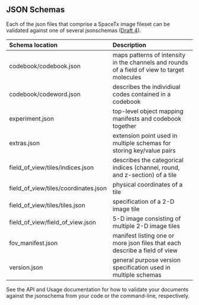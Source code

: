 ## JSON Schemas

Each of the json files that comprise a SpaceTx image fileset can be validated
against one of several jsonschemas ([Draft 4](http://json-schema.org/specification-links.html#draft-4)).

| Schema location                        | Description                                                                            |
|:---------------------------------------|:---------------------------------------------------------------------------------------|
| codebook/codebook.json                 | maps patterns of intensity in the channels and rounds of a field of view to target molecules |
| codebook/codeword.json                 | describes the individiual codes contained in a codebook                                | 
| experiment.json                        | top-level object mapping manifests and codebook together                               |
| extras.json                            | extension point used in multiple schemas for storing key/value pairs                   |
| field_of_view/tiles/indices.json       | describes the categorical indices (channel, round, and z-section) of a tile            |
| field_of_view/tiles/coordinates.json   | physical coordinates of a tile                                                         |
| field_of_view/tiles/tiles.json         | specification of a 2-D image tile                                                      |
| field_of_view/field_of_view.json       | 5-D image consisting of multiple 2-D image tiles                                       |
| fov_manifest.json                      | manifest listing one or more json files that each describe a field of view             |
| version.json                           | general purpose version specification used in multiple schemas                         |

See the API and Usage documentation for how to validate your documents against the jsonschema from your
code or the command-line, respectively.
